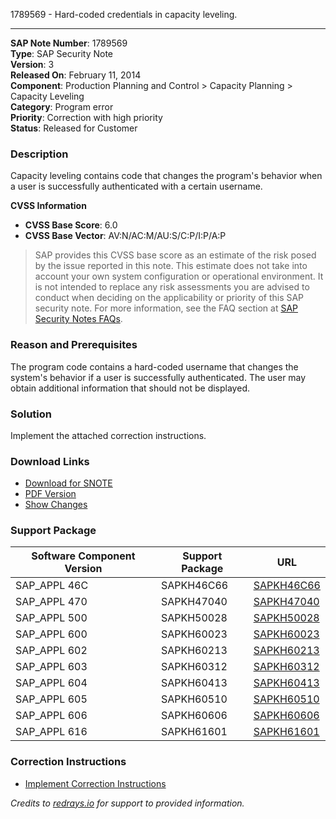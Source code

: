1789569 - Hard-coded credentials in capacity leveling.

---

**SAP Note Number**: 1789569  
**Type**: SAP Security Note  
**Version**: 3  
**Released On**: February 11, 2014  
**Component**: Production Planning and Control > Capacity Planning > Capacity Leveling  
**Category**: Program error  
**Priority**: Correction with high priority  
**Status**: Released for Customer  

### Description

Capacity leveling contains code that changes the program's behavior when a user is successfully authenticated with a certain username.

**CVSS Information**

- **CVSS Base Score**: 6.0  
- **CVSS Base Vector**: AV:N/AC:M/AU:S/C:P/I:P/A:P  

> SAP provides this CVSS base score as an estimate of the risk posed by the issue reported in this note. This estimate does not take into account your own system configuration or operational environment. It is not intended to replace any risk assessments you are advised to conduct when deciding on the applicability or priority of this SAP security note. For more information, see the FAQ section at [SAP Security Notes FAQs](https://service.sap.com/securitynotes/).

### Reason and Prerequisites

The program code contains a hard-coded username that changes the system's behavior if a user is successfully authenticated. The user may obtain additional information that should not be displayed.

### Solution

Implement the attached correction instructions.

### Download Links

- [Download for SNOTE](https://notesdownloads.sap.com/note/0040000010574272017)
- [PDF Version](https://userapps.support.sap.com/sap/support/sfm/notes/print/0001789569?language=en-US&token=51C4BCB9889273752C14B77AC895E30F)
- [Show Changes](https://me.sap.com/notesLatestChanges/0001789569/E/diff)

### Support Package

| Software Component Version | Support Package | URL |
|----------------------------|-----------------|-----|
| SAP_APPL 46C               | SAPKH46C66      | [SAPKH46C66](https://me.sap.com/supportpackage/SAPKH46C66) |
| SAP_APPL 470               | SAPKH47040      | [SAPKH47040](https://me.sap.com/supportpackage/SAPKH47040) |
| SAP_APPL 500               | SAPKH50028      | [SAPKH50028](https://me.sap.com/supportpackage/SAPKH50028) |
| SAP_APPL 600               | SAPKH60023      | [SAPKH60023](https://me.sap.com/supportpackage/SAPKH60023) |
| SAP_APPL 602               | SAPKH60213      | [SAPKH60213](https://me.sap.com/supportpackage/SAPKH60213) |
| SAP_APPL 603               | SAPKH60312      | [SAPKH60312](https://me.sap.com/supportpackage/SAPKH60312) |
| SAP_APPL 604               | SAPKH60413      | [SAPKH60413](https://me.sap.com/supportpackage/SAPKH60413) |
| SAP_APPL 605               | SAPKH60510      | [SAPKH60510](https://me.sap.com/supportpackage/SAPKH60510) |
| SAP_APPL 606               | SAPKH60606      | [SAPKH60606](https://me.sap.com/supportpackage/SAPKH60606) |
| SAP_APPL 616               | SAPKH61601      | [SAPKH61601](https://me.sap.com/supportpackage/SAPKH61601) |

### Correction Instructions

- [Implement Correction Instructions](https://me.sap.com/corrins/0001789569/1)

*Credits to [redrays.io](https://redrays.io) for support to provided information.*